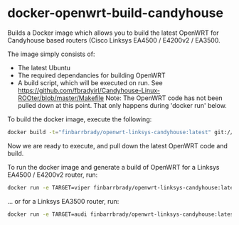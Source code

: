 # docker-openwrt-build-candyhouse
Builds a Docker image which allows you to build the latest OpenWRT for Candyhouse based routers (Cisco Linksys EA4500 / E4200v2 / EA3500.

The image simply consists of:
 - The latest Ubuntu
 - The required dependancies for building OpenWRT
 - A build script, which will be executed on run. See https://github.com/fbradyirl/Candyhouse-Linux-ROOter/blob/master/Makefile
Note: The OpenWRT code has not been pulled down at this point. That only happens during 'docker run' below.

To build the docker image, execute the following:

```bash
docker build -t="finbarrbrady/openwrt-linksys-candyhouse:latest" git://github.com/fbradyirl/docker-openwrt-build-candyhouse
```
Now we are ready to execute, and pull down the latest OpenWRT code and build.

To run the docker image and generate a build of OpenWRT for a Linksys EA4500 / E4200v2 router, run:
```bash
docker run -e TARGET=viper finbarrbrady/openwrt-linksys-candyhouse:latest
```

... or for a Linksys EA3500 router, run:
```bash
docker run -e TARGET=audi finbarrbrady/openwrt-linksys-candyhouse:latest
```

